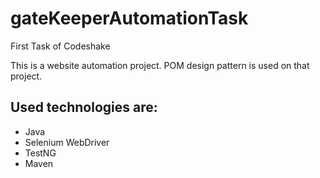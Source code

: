 # gateKeeperAutomationTask
First Task of Codeshake

This is a website automation project. POM design pattern is used on that project.
## Used technologies are:
- Java 
- Selenium WebDriver
- TestNG
- Maven
